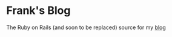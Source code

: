 # Frank's Blog

The Ruby on Rails (and soon to be replaced) source for my [blog](http://blog.frank.soy)
